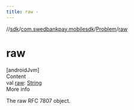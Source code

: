 ```yaml
---
title: raw -
---
```

//[sdk](../../../index)/[com.swedbankpay.mobilesdk](../index)/[Problem](index)/[raw](raw)



# raw  
[androidJvm]  
Content  
val [raw](raw): [String](https://kotlinlang.org/api/latest/jvm/stdlib/kotlin/-string/index.html)  
More info  


The raw RFC 7807 object.

  



